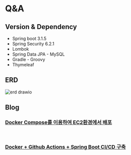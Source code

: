 # Q&A

## Version & Dependency
- Spring boot 3.1.5
- Spring Security 6.2.1
- Lombok
- Spring Data JPA - MySQL
- Gradle - Groovy
- Thymeleaf


## ERD
![erd drawio](https://github.com/jjeongdong/QNA/assets/112836685/95c2a320-9b88-4d0d-92f0-844ec4d93741)



## Blog

### [Docker Compose를 이용하여 EC2환경에서 배포](https://velog.io/@jjeongdong/Devops-Docker-Compose%EB%A5%BC-%EC%9D%B4%EC%9A%A9%ED%95%98%EC%97%AC-EC2%ED%99%98%EA%B2%BD%EC%97%90%EC%84%9C-%EB%B0%B0%ED%8F%AC)

<br>

### [Docker + Github Actions + Spring Boot CI/CD 구축](https://velog.io/@jjeongdong/DevOps-Docker-Github-Action-Spring-Boot-CICD-%EA%B5%AC%EC%B6%95)

